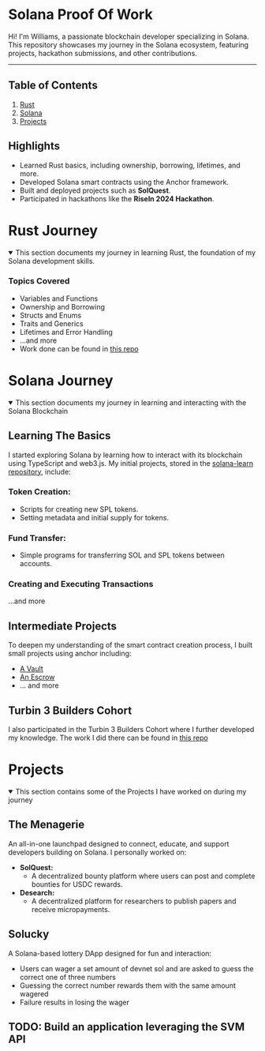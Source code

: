 # Solana Proof Of Work
Hi! I'm Williams, a passionate blockchain developer specializing in Solana. This repository showcases my journey in the Solana ecosystem, featuring projects, hackathon submissions, and other contributions.

---
## Table of Contents
1. [Rust](#rust-journey)
2. [Solana](#solana-journey)
3. [Projects](#projects)

## Highlights
- Learned Rust basics, including ownership, borrowing, lifetimes, and more.
- Developed Solana smart contracts using the Anchor framework.
- Built and deployed projects such as **SolQuest**.
- Participated in hackathons like the **RiseIn 2024 Hackathon**.

# Rust Journey
<details open>
<summary>This section documents my journey in learning Rust, the foundation of my Solana development skills.</summary>  

### Topics Covered
- Variables and Functions
- Ownership and Borrowing
- Structs and Enums
- Traits and Generics
- Lifetimes and Error Handling
- ...and more
- Work done can be found in [this repo](https://github.com/NkamaWilliams/rust)
</details>

# Solana Journey
<details open>
<summary>This section documents my journey in learning and interacting with the Solana Blockchain</summary>  

## Learning The Basics
I started exploring Solana by learning how to interact with its blockchain using TypeScript and web3.js. My initial projects, stored in the [solana-learn repository](https://github.com/NkamaWilliams/solana-learn), include:

### Token Creation:
- Scripts for creating new SPL tokens.
- Setting metadata and initial supply for tokens.
### Fund Transfer:
- Simple programs for transferring SOL and SPL tokens between accounts.
### Creating and Executing Transactions
...and more

## Intermediate Projects
To deepen my understanding of the smart contract creation process, I built small projects using anchor including:
- [A Vault](https://github.com/NkamaWilliams/vault-solana)
- [An Escrow](https://github.com/NkamaWilliams/escrow-solana)
- ... and more

## Turbin 3 Builders Cohort
I also participated in the Turbin 3 Builders Cohort where I further developed my knowledge. The work I did there can be found in [this repo](https://github.com/NkamaWilliams/solana-startr)
</details>

# Projects
<details open>
  <summary>This section contains some of the Projects I have worked on during my journey</summary>

## **The Menagerie**  
An all-in-one launchpad designed to connect, educate, and support developers building on Solana. I personally worked on:  
- **SolQuest:**  
  - A decentralized bounty platform where users can post and complete bounties for USDC rewards.
- **Desearch:**  
  - A decentralized platform for researchers to publish papers and receive micropayments.  

## **Solucky**  
A Solana-based lottery DApp designed for fun and interaction:  
- Users can wager a set amount of devnet sol and are asked to guess the correct one of three numbers
- Guessing the correct number rewards them with the same amount wagered
- Failure results in losing the wager

## TODO: Build an application leveraging the SVM API
</details>

